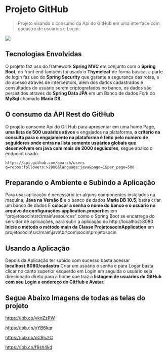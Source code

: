 # Projeto GitHub
> Projeto visando o consumo da Api do GitHub em uma interface com cadastro de usuários e Login.

![](header.png)

## Tecnologias Envolvidas

O projeto faz uso do framework **Spring MVC** em conjunto com o **Spring Boot**, no front end também foi usado o **Thymeleaf** de forma básica, a parte de login faz uso do **Spring Security** que garante a segurança das rotas, e do acesso através de interceptors, além dos dados cadastrados e consultados do usuário serem criptografados no banco, os dados são persistidos através do **Spring Data JPA** em um Banco de dados Fork do **MySql** chamado **Maria DB**.

## O consumo da API Rest do GitHub

O projeto consome Api do Git Hub para apresentar em uma home Page, **uma lista de 500 usuários ativos** e engajados na plataforma, **o critério na consulta para o engajamento na plataforma é feito pelo numero de seguidores onde entra na lista somente usuários globais que desenvolvem em java com mais de 2000 seguidores**, segue abaixo o endpoint usado.


```https://api.github.com/search/users q=repos:followers:>2000&language:java&page=1&per_page=500```


## Preparando o Ambiente e Subindo a Aplicação 

Para usar aplicação é necessário ter  alguns componentes instalados na maquina,
**Java na Versão 8** e o banco de dados  **Maria DB 10.5**, basta criar um banco de dados 
E **colocar a senha o nome do banco e o usuário no arquivo de configurações application.propertie**s em “projetosocin\src\main\resources” como o Spring Boot
se encarrega do servidor de aplicações, para subir a aplicação no http://localhost:8080
**Inicie o método o método main da Classe ProjetosocinApplication** em projetosocin\src\main\java\br\com\socin\projetosocin

## Usando a Aplicação

Depois da Aplicação ter subido com sucesso basta acessar **localhost:8080/cadastro**
Criar um usuário e senha  e para Logar basta clicar no canto superior esquerdo em Login em seguida o usuário seja direcionado direto para a home que traz a **listagem de usuários do GitHub com seu Login e endereço do GitHub e Avatar.**

## Segue Abaixo Imagens de todas as telas do projeto

https://ibb.co/vknZzPW

https://ibb.co/yYB6kqr

https://ibb.co/cCRjczC

https://ibb.co/f9sh4kd





